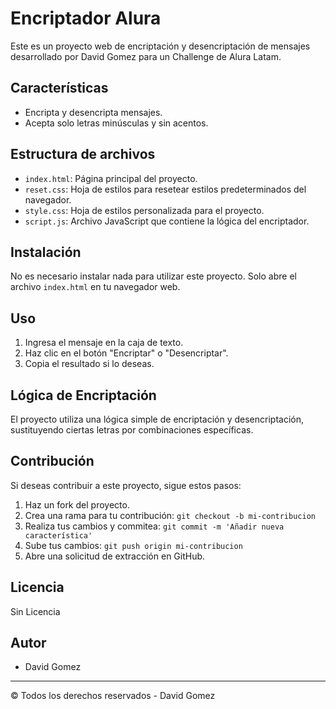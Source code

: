 # Encriptador Alura

Este es un proyecto web de encriptación y desencriptación de mensajes desarrollado por David Gomez para un Challenge de Alura Latam.

## Características

- Encripta y desencripta mensajes.
- Acepta solo letras minúsculas y sin acentos.


## Estructura de archivos

- `index.html`: Página principal del proyecto.
- `reset.css`: Hoja de estilos para resetear estilos predeterminados del navegador.
- `style.css`: Hoja de estilos personalizada para el proyecto.
- `script.js`: Archivo JavaScript que contiene la lógica del encriptador.

## Instalación

No es necesario instalar nada para utilizar este proyecto. Solo abre el archivo `index.html` en tu navegador web.

## Uso

1. Ingresa el mensaje en la caja de texto.
2. Haz clic en el botón "Encriptar" o "Desencriptar".
3. Copia el resultado si lo deseas.

## Lógica de Encriptación

El proyecto utiliza una lógica simple de encriptación y desencriptación, sustituyendo ciertas letras por combinaciones específicas.

## Contribución

Si deseas contribuir a este proyecto, sigue estos pasos:

1. Haz un fork del proyecto.
2. Crea una rama para tu contribución: `git checkout -b mi-contribucion`
3. Realiza tus cambios y commitea: `git commit -m 'Añadir nueva característica'`
4. Sube tus cambios: `git push origin mi-contribucion`
5. Abre una solicitud de extracción en GitHub.

## Licencia

Sin Licencia

## Autor

- David Gomez

---

&copy; Todos los derechos reservados - David Gomez

